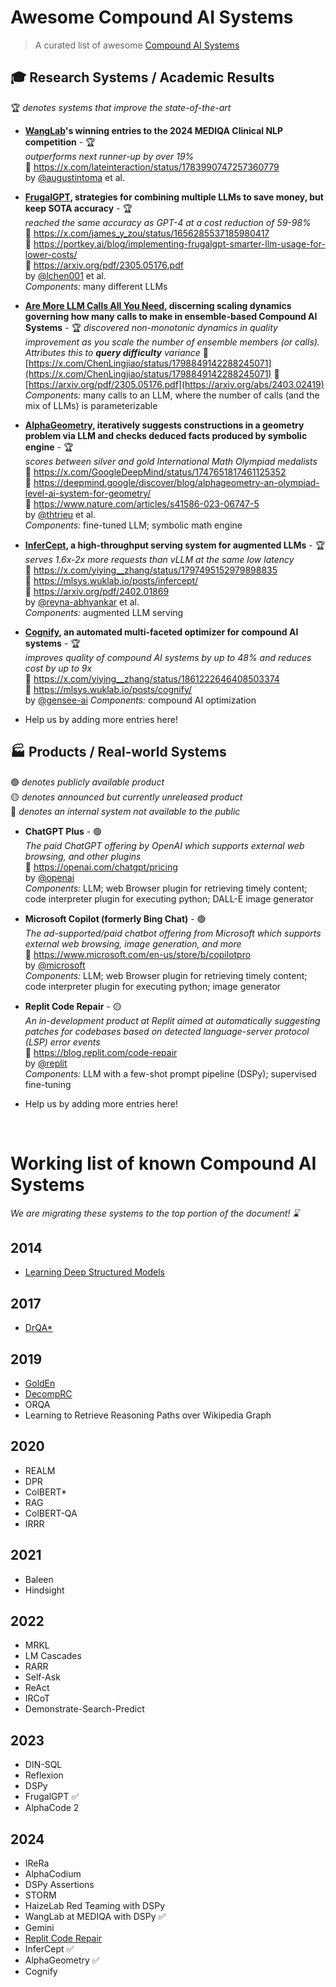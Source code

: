 # Awesome Compound AI Systems

> A curated list of awesome [Compound AI Systems](https://bair.berkeley.edu/blog/2024/02/18/compound-ai-systems/)

## 🎓 Research Systems / Academic Results 
🏆 _denotes systems that improve the state-of-the-art_

* **[WangLab](https://www.wanglab.ai/)'s winning entries to the 2024 MEDIQA Clinical NLP competition** - 🏆  
_outperforms next runner-up by over 19%_  
📢 https://x.com/lateinteraction/status/1783990747257360779  
by [@augustintoma](https://github.com/augustintoma) et al.  

* **[FrugalGPT](https://github.com/stanford-futuredata/FrugalGPT), strategies for combining multiple LLMs to save money, but keep SOTA accuracy** - 🏆  
_reached the same accuracy as GPT-4 at a cost reduction of 59-98%_  
📢 https://x.com/james_y_zou/status/1656285537185980417  
📰 https://portkey.ai/blog/implementing-frugalgpt-smarter-llm-usage-for-lower-costs/  
📖 https://arxiv.org/pdf/2305.05176.pdf  
by [@lchen001](https://github.com/lchen001) et al.  
_Components:_ many different LLMs

* **[Are More LLM Calls All You Need](https://arxiv.org/abs/2403.02419), discerning scaling dynamics governing how many calls to make in ensemble-based Compound AI Systems** - 🏆
  _discovered non-monotonic dynamics in quality improvement as you scale the number of ensemble members (or calls). Attributes this to **query difficulty** variance_
  📢 [https://x.com/ChenLingjiao/status/1798849142288245071](https://x.com/ChenLingjiao/status/1798849142288245071)
  📖 [https://arxiv.org/pdf/2305.05176.pdf](https://arxiv.org/abs/2403.02419)
  _Components:_ many calls to an LLM, where the number of calls (and the mix of LLMs) is parameterizable

* **[AlphaGeometry](https://github.com/google-deepmind/alphageometry), iteratively suggests constructions in a geometry problem via LLM and checks deduced facts produced by symbolic engine** - 🏆  
_scores between silver and gold International Math Olympiad medalists_  
📢 https://x.com/GoogleDeepMind/status/1747651817461125352  
📰 https://deepmind.google/discover/blog/alphageometry-an-olympiad-level-ai-system-for-geometry/  
📖 https://www.nature.com/articles/s41586-023-06747-5  
by [@thtrieu](https://github.com/thtrieu) et al.  
_Components:_ fine-tuned LLM; symbolic math engine

* **[InferCept](https://github.com/WukLab/InferCept), a high-throughput serving system for augmented LLMs** - 🏆  
_serves 1.6x-2x more requests than vLLM at the same low latency_  
📢 https://x.com/yiying__zhang/status/1797495152979898835  
📰 https://mlsys.wuklab.io/posts/infercept/  
📖 https://arxiv.org/pdf/2402.01869  
by [@reyna-abhyankar](https://github.com/reyna-abhyankar) et al.  
_Components:_ augmented LLM serving

* **[Cognify](https://github.com/GenseeAI/cognify/), an automated multi-faceted optimizer for compound AI systems** - 🏆  
_improves quality of compound AI systems by up to 48% and reduces cost by up to 9x_  
📢 https://x.com/yiying__zhang/status/1861222646408503374  
📰 https://mlsys.wuklab.io/posts/cognify/  
by [@gensee-ai](https://www.gensee.ai/)
_Components:_ compound AI optimization

* Help us by adding more entries here!

## 🏭 Products / Real-world Systems
🟢 _denotes publicly available product_  
🟡 _denotes announced but currently unreleased product_  
🔴 _denotes an internal system not available to the public_

* **ChatGPT Plus** - 🟢  
_The paid ChatGPT offering by OpenAI which supports external web browsing, and other plugins_  
🔗 https://openai.com/chatgpt/pricing  
by [@openai](https://github.com/openai)  
_Components:_ LLM; web Browser plugin for retrieving timely content; code interpreter plugin for executing python; DALL-E image generator 

* **Microsoft Copilot (formerly Bing Chat)** - 🟢  
_The ad-supported/paid chatbot offering from Microsoft which supports external web browsing, image generation, and more_  
🔗 https://www.microsoft.com/en-us/store/b/copilotpro  
by [@microsoft](https://github.com/microsoft)  
_Components:_ LLM; web Browser plugin for retrieving timely content; code interpreter plugin for executing python; image generator 

* **Replit Code Repair** - 🟡  
_An in-development product at Replit aimed at automatically suggesting patches for codebases based on detected language-server protocol (LSP) error events_  
📢 https://blog.replit.com/code-repair  
by [@replit](https://github.com/replit)  
_Components:_ LLM with a few-shot prompt pipeline (DSPy); supervised fine-tuning 

* Help us by adding more entries here!

<br />


# Working list of known Compound AI Systems
_We are migrating these systems to the top portion of the document! ⌛_

## 2014
* [Learning Deep Structured Models](https://arxiv.org/pdf/1407.2538)

## 2017
* [DrQA*](https://arxiv.org/abs/1704.00051)

## 2019
* [GoldEn](https://arxiv.org/abs/1910.07000)
* [DecompRC](https://arxiv.org/abs/1906.02916)
* ORQA
* Learning to Retrieve Reasoning Paths over Wikipedia Graph

## 2020
* REALM
* DPR
* ColBERT*
* RAG
* ColBERT-QA
* IRRR

## 2021
* Baleen
* Hindsight

## 2022
* MRKL
* LM Cascades
* RARR
* Self-Ask
* ReAct
* IRCoT
* Demonstrate-Search-Predict

## 2023
* DIN-SQL
* Reflexion
* DSPy
* FrugalGPT ✅
* AlphaCode 2

## 2024
* IReRa
* AlphaCodium
* DSPy Assertions
* STORM
* HaizeLab Red Teaming with DSPy
* WangLab at MEDIQA with DSPy ✅
* Gemini
* [Replit Code Repair](https://blog.replit.com/code-repair)
* InferCept ✅
* AlphaGeometry ✅
* Cognify
